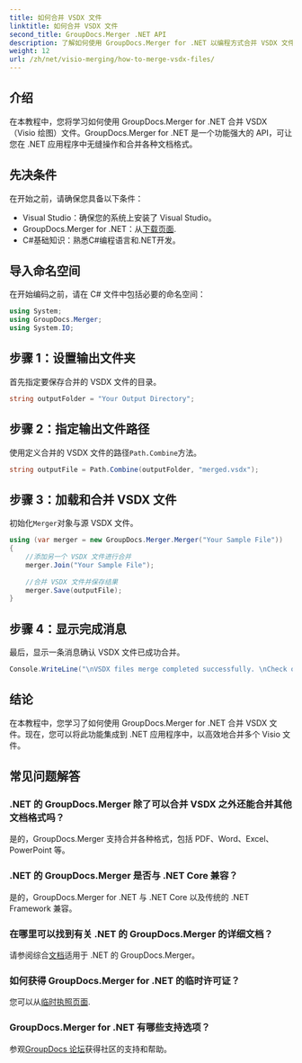 ```yaml
---
title: 如何合并 VSDX 文件
linktitle: 如何合并 VSDX 文件
second_title: GroupDocs.Merger .NET API
description: 了解如何使用 GroupDocs.Merger for .NET 以编程方式合并 VSDX 文件。本教程提供了带有代码示例的分步说明。
weight: 12
url: /zh/net/visio-merging/how-to-merge-vsdx-files/
---
```

## 介绍
在本教程中，您将学习如何使用 GroupDocs.Merger for .NET 合并 VSDX（Visio 绘图）文件。GroupDocs.Merger for .NET 是一个功能强大的 API，可让您在 .NET 应用程序中无缝操作和合并各种文档格式。
## 先决条件
在开始之前，请确保您具备以下条件：
- Visual Studio：确保您的系统上安装了 Visual Studio。
-  GroupDocs.Merger for .NET：从[下载页面](https://releases.groupdocs.com/merger/net/).
- C#基础知识：熟悉C#编程语言和.NET开发。

## 导入命名空间
在开始编码之前，请在 C# 文件中包括必要的命名空间：
```csharp
using System; 
using GroupDocs.Merger;
using System.IO;
```
## 步骤 1：设置输出文件夹
首先指定要保存合并的 VSDX 文件的目录。
```csharp
string outputFolder = "Your Output Directory";
```
## 步骤 2：指定输出文件路径
使用定义合并的 VSDX 文件的路径`Path.Combine`方法。
```csharp
string outputFile = Path.Combine(outputFolder, "merged.vsdx");
```
## 步骤 3：加载和合并 VSDX 文件
初始化`Merger`对象与源 VSDX 文件。
```csharp
using (var merger = new GroupDocs.Merger.Merger("Your Sample File"))
{
    //添加另一个 VSDX 文件进行合并
    merger.Join("Your Sample File");
    
    //合并 VSDX 文件并保存结果
    merger.Save(outputFile);
}
```
## 步骤 4：显示完成消息
最后，显示一条消息确认 VSDX 文件已成功合并。
```csharp
Console.WriteLine("\nVSDX files merge completed successfully. \nCheck output in {0}", outputFolder);
```

## 结论
在本教程中，您学习了如何使用 GroupDocs.Merger for .NET 合并 VSDX 文件。现在，您可以将此功能集成到 .NET 应用程序中，以高效地合并多个 Visio 文件。

## 常见问题解答
### .NET 的 GroupDocs.Merger 除了可以合并 VSDX 之外还能合并其他文档格式吗？
是的，GroupDocs.Merger 支持合并各种格式，包括 PDF、Word、Excel、PowerPoint 等。
### .NET 的 GroupDocs.Merger 是否与 .NET Core 兼容？
是的，GroupDocs.Merger for .NET 与 .NET Core 以及传统的 .NET Framework 兼容。
### 在哪里可以找到有关 .NET 的 GroupDocs.Merger 的详细文档？
请参阅综合[文档](https://tutorials.groupdocs.com/merger/net/)适用于 .NET 的 GroupDocs.Merger。
### 如何获得 GroupDocs.Merger for .NET 的临时许可证？
您可以从[临时执照页面](https://purchase.groupdocs.com/temporary-license/).
### GroupDocs.Merger for .NET 有哪些支持选项？
参观[GroupDocs 论坛](https://forum.groupdocs.com/c/merger/32)获得社区的支持和帮助。
